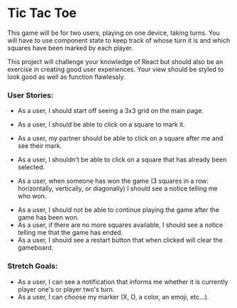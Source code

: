 # Tic Tac Toe

This game will be for two users, playing on one device, taking turns. You will have to use component state to keep track of whose turn it is and which squares have been marked by each player.

This project will challenge your knowledge of React but should also be an exercise in creating good user experiences. Your view should be styled to look good as well as function flawlessly.

### User Stories:
- As a user, I should start off seeing a 3x3 grid on the main page.
<!-- we have a working 3x3 grid! -->
- As a user, I should be able to click on a square to mark it.
<!-- We have a working checkmark on the square -->
- As a user, my partner should be able to click on a square after me and see their mark.
<!--  -->
<!-- We will have an X and an O and they will alternate
 -->
- As a user, I shouldn't be able to click on a square that has already been selected.
<!-- We have alternating X & O in the squares -->
- As a user, when someone has won the game (3 squares in a row: horizontally, vertically, or diagonally) I should see a notice telling me who won.
<!--  -->

- As a user, I should not be able to continue playing the game after the game has been won.
- As a user, if there are no more squares available, I should see a notice telling me that the game has ended.
- As a user, I should see a restart button that when clicked will clear the gameboard.

### Stretch Goals:
- As a user, I can see a notification that informs me whether it is currently player one's or player two's turn.
- As a user, I can choose my marker (X, O, a color, an emoji, etc...).
